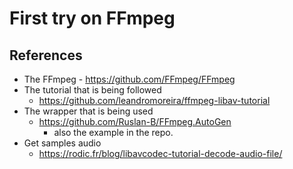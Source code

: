 # First try on FFmpeg

## References

-   The FFmpeg - <https://github.com/FFmpeg/FFmpeg>
-   The tutorial that is being followed
    -   <https://github.com/leandromoreira/ffmpeg-libav-tutorial>
-   The wrapper that is being used
    -   <https://github.com/Ruslan-B/FFmpeg.AutoGen>
        -   also the example in the repo.
-   Get samples audio
    -   <https://rodic.fr/blog/libavcodec-tutorial-decode-audio-file/>
